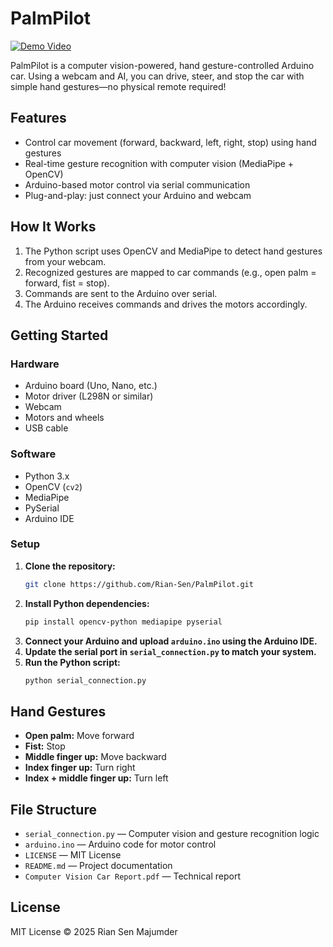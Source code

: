 
# PalmPilot
[![Demo Video](https://img.youtube.com/vi/qekNE9RpXIQ/0.jpg)](https://youtu.be/qekNE9RpXIQ)

PalmPilot is a computer vision-powered, hand gesture-controlled Arduino car. Using a webcam and AI, you can drive, steer, and stop the car with simple hand gestures—no physical remote required!

## Features

- Control car movement (forward, backward, left, right, stop) using hand gestures
- Real-time gesture recognition with computer vision (MediaPipe + OpenCV)
- Arduino-based motor control via serial communication
- Plug-and-play: just connect your Arduino and webcam

## How It Works

1. The Python script uses OpenCV and MediaPipe to detect hand gestures from your webcam.
2. Recognized gestures are mapped to car commands (e.g., open palm = forward, fist = stop).
3. Commands are sent to the Arduino over serial.
4. The Arduino receives commands and drives the motors accordingly.

## Getting Started

### Hardware

- Arduino board (Uno, Nano, etc.)
- Motor driver (L298N or similar)
- Webcam
- Motors and wheels
- USB cable

### Software

- Python 3.x
- OpenCV (`cv2`)
- MediaPipe
- PySerial
- Arduino IDE

### Setup

1. **Clone the repository:**
	```sh
	git clone https://github.com/Rian-Sen/PalmPilot.git
	```
2. **Install Python dependencies:**
	```sh
	pip install opencv-python mediapipe pyserial
	```
3. **Connect your Arduino and upload `arduino.ino` using the Arduino IDE.**
4. **Update the serial port in `serial_connection.py` to match your system.**
5. **Run the Python script:**
	```sh
	python serial_connection.py
	```

## Hand Gestures

- **Open palm:** Move forward
- **Fist:** Stop
- **Middle finger up:** Move backward
- **Index finger up:** Turn right
- **Index + middle finger up:** Turn left

## File Structure

- `serial_connection.py` — Computer vision and gesture recognition logic
- `arduino.ino` — Arduino code for motor control
- `LICENSE` — MIT License
- `README.md` — Project documentation
- `Computer Vision Car Report.pdf` — Technical report

## License

MIT License © 2025 Rian Sen Majumder